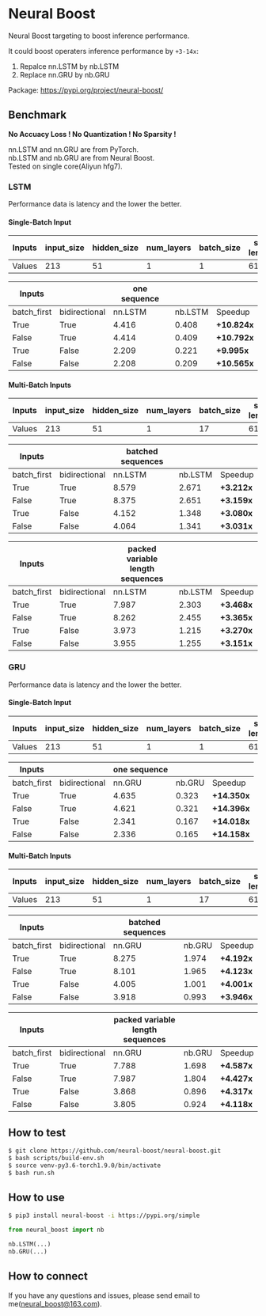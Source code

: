 # Neural Boost

Neural Boost targeting to boost inference performance.

It could boost operaters inference performance by `+3-14x`:
1) Repalce nn.LSTM by nb.LSTM
2) Replace nn.GRU  by nb.GRU

Package: https://pypi.org/project/neural-boost/

## Benchmark

**No Accuacy Loss ! No Quantization ! No Sparsity !**

nn.LSTM and nn.GRU are from PyTorch.  
nb.LSTM and nb.GRU are from Neural Boost.  
Tested on single core(Aliyun hfg7).

### LSTM

Performance data is latency and the lower the better.

#### Single-Batch Input

| Inputs | input_size | hidden_size | num_layers | batch_size | seq length |
| -- | -- | -- | -- | -- | -- |
| Values | 213 | 51 | 1 | 1 | 61 |

| Inputs |  | one sequence | | |
| -- | -- | -- | -- | -- |
| batch_first | bidirectional | nn.LSTM | nb.LSTM | Speedup |
| True | True | 4.416 | 0.408 | **+10.824x** |
| False | True | 4.414 | 0.409 | **+10.792x** |
| True | False | 2.209 | 0.221 | **+9.995x** |
| False | False | 2.208 | 0.209 | **+10.565x** |

#### Multi-Batch Inputs

| Inputs | input_size | hidden_size | num_layers | batch_size | seq length |
| -- | -- | -- | -- | -- | -- |
| Values | 213 | 51 | 1 | 17 | 61 |

| Inputs |  | batched sequences | | |
| -- | -- | -- | -- | -- |
| batch_first | bidirectional | nn.LSTM | nb.LSTM | Speedup |
| True | True | 8.579 | 2.671 | **+3.212x** |
| False | True | 8.375 | 2.651 | **+3.159x** |
| True | False | 4.152 | 1.348 | **+3.080x** |
| False | False | 4.064 | 1.341 | **+3.031x** |

| Inputs |  | packed variable length sequences | | |
| -- | -- | -- | -- | -- |
| batch_first | bidirectional | nn.LSTM | nb.LSTM | Speedup |
| True | True | 7.987 | 2.303 | **+3.468x** |
| False | True | 8.262 | 2.455 | **+3.365x** |
| True | False | 3.973 | 1.215 | **+3.270x** |
| False | False | 3.955 | 1.255 | **+3.151x** |

### GRU

Performance data is latency and the lower the better.

#### Single-Batch Input

| Inputs | input_size | hidden_size | num_layers | batch_size | seq length |
| -- | -- | -- | -- | -- | -- |
| Values | 213 | 51 | 1 | 1 | 61 |

| Inputs |  | one sequence | | |
| -- | -- | -- | -- | -- |
| batch_first | bidirectional | nn.GRU | nb.GRU | Speedup |
| True | True | 4.635 | 0.323 | **+14.350x** |
| False | True | 4.621 | 0.321 | **+14.396x** |
| True | False | 2.341 | 0.167 | **+14.018x** |
| False | False | 2.336 | 0.165 | **+14.158x** |

#### Multi-Batch Inputs

| Inputs | input_size | hidden_size | num_layers | batch_size | seq length |
| -- | -- | -- | -- | -- | -- |
| Values | 213 | 51 | 1 | 17 | 61 |

| Inputs |  | batched sequences | | |
| -- | -- | -- | -- | -- |
| batch_first | bidirectional | nn.GRU | nb.GRU | Speedup |
| True | True | 8.275 | 1.974 | **+4.192x** |
| False | True | 8.101 | 1.965 | **+4.123x** |
| True | False | 4.005 | 1.001 | **+4.001x** |
| False | False | 3.918 | 0.993 | **+3.946x** |

| Inputs |  | packed variable length sequences | | |
| -- | -- | -- | -- | -- |
| batch_first | bidirectional | nn.GRU | nb.GRU | Speedup |
| True | True | 7.788 | 1.698 | **+4.587x** |
| False | True | 7.987 | 1.804 | **+4.427x** |
| True | False | 3.868 | 0.896 | **+4.317x** |
| False | False | 3.805 | 0.924 | **+4.118x** |

## How to test

```Bash
$ git clone https://github.com/neural-boost/neural-boost.git
$ bash scripts/build-env.sh
$ source venv-py3.6-torch1.9.0/bin/activate
$ bash run.sh
```

## How to use

```Bash
$ pip3 install neural-boost -i https://pypi.org/simple
```

```Python
from neural_boost import nb

nb.LSTM(...)
nb.GRU(...)
```
## How to connect

If you have any questions and issues, please send email to me(neural_boost@163.com).
